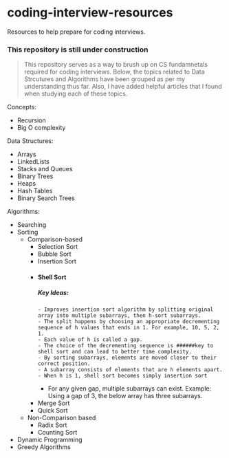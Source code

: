 # coding-interview-resources
Resources to help prepare for coding interviews.

### This repository is still under construction

> This repository serves as a way to brush up on CS fundamnetals required for coding interviews. Below, the topics related to Data Strcutures and Algorithms have been grouped as per my understanding thus far. Also, I have added helpful articles that I found when studying each of these topics.

Concepts:
- Recursion
- Big O complexity

Data Structures:
- Arrays
- LinkedLists
- Stacks and Queues
- Binary Trees
- Heaps
- Hash Tables
- Binary Search Trees

Algorithms:
- Searching
- Sorting
  - Comparison-based
    - Selection Sort
    - Bubble Sort
    - Insertion Sort
    - #### Shell Sort
      ##### Key Ideas:
	      - Improves insertion sort algorithm by splitting original array into multiple subarrays, then h-sort subarrays.
	      - The split happens by choosing an appropriate decrementing sequence of h values that ends in 1. For example, 10, 5, 2, 1.
	      - Each value of h is called a gap.
	      - The choice of the decrementing sequence is ######key to shell sort and can lead to better time complexity. 
	      - By sorting subarrays, elements are moved closer to their correct position.
	      - A subarray consists of elements that are h elements apart.
	      - When h is 1, shell sort becomes simply insertion sort
        - For any given gap, multiple subarrays can exist. Example: Using a gap of 3, the below array has three subarrays.
    - Merge Sort
    - Quick Sort
  - Non-Comparison based
    - Radix Sort
    - Counting Sort
- Dynamic Programming
- Greedy Algorithms

